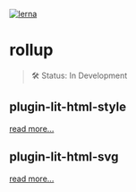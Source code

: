 [![lerna](https://img.shields.io/badge/maintained%20with-lerna-cc00ff.svg)](https://lernajs.io/)
# rollup
> 🛠 Status: In Development

## plugin-lit-html-style

[read more...](/packages/plugin-lit-html-style)

## plugin-lit-html-svg

[read more...](/packages/plugin-lit-html-svg)
